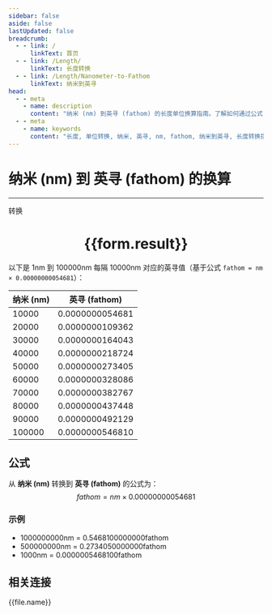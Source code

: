 ```yaml
---
sidebar: false
aside: false
lastUpdated: false
breadcrumb:
  - - link: /
      linkText: 首页
  - - link: /Length/
      linkText: 长度转换
  - - link: /Length/Nanometer-to-Fathom
      linkText: 纳米到英寻
head:
  - - meta
    - name: description
      content: "纳米 (nm) 到英寻 (fathom) 的长度单位换算指南。了解如何通过公式 fathom = nm × 0.00000000054681 转换为英寻。"
  - - meta
    - name: keywords
      content: "长度, 单位转换, 纳米, 英寻, nm, fathom, 纳米到英寻, 长度转换指南"
---
```

# 纳米 (nm) 到 英寻 (fathom) 的换算
---
<script setup>
import { onMounted, reactive, inject, ref } from 'vue'
import { NButton, NForm, NFormItem, NInput, NInputNumber, NSelect, NCard, useMessage,NGrid ,NGi } from 'naive-ui'
import { defineClientComponent } from 'vitepress'
import { Length } from '../../files';

const convert = inject('convert')

const form = reactive({
  number: null,
  result: '',
})

const convertHandler = () => {
  if (form.number !== null && !isNaN(form.number)) {
    const convertedValue = parseFloat(form.number) * 0.00000000054681
    form.result = `${form.number}nm = ${convertedValue.toFixed(13)}fathom`
  } else {
    form.result = '请输入有效的数值。'
  }
}
</script>

<n-form size="large" :model="form">
  <n-form-item label="纳米 (nm)">
    <n-input-number v-model:value="form.number" placeholder="输入纳米" style="width: 100%" />
  </n-form-item>
  <n-form-item>
    <n-button type="primary" @click="convertHandler" block>转换</n-button>
  </n-form-item>
</n-form>

<n-card  embedded :bordered="false" hoverable>
  <div  style="text-align:center">
    <h1>{{form.result}}</h1>
  </div>
</n-card>


以下是 1nm 到 100000nm 每隔 10000nm 对应的英寻值（基于公式 `fathom = nm × 0.00000000054681`）：

| 纳米 (nm) | 英寻 (fathom) |
|----------|----------------|
| 10000    | 0.0000000054681   |
| 20000    | 0.0000000109362   |
| 30000    | 0.0000000164043   |
| 40000    | 0.0000000218724   |
| 50000    | 0.0000000273405   |
| 60000    | 0.0000000328086   |
| 70000    | 0.0000000382767   |
| 80000    | 0.0000000437448   |
| 90000    | 0.0000000492129   |
| 100000   | 0.0000000546810   |

## 公式

从 **纳米 (nm)** 转换到 **英寻 (fathom)** 的公式为：
$$ fathom = nm \times 0.00000000054681 $$

### 示例
- 1000000000nm = 0.5468100000000fathom
- 500000000nm = 0.2734050000000fathom
- 1000nm = 0.0000005468100fathom

## 相关连接
<n-grid x-gap="12" :cols="4">
  <n-gi v-for="(file, index) in Length" :key="index">
    <n-button
      text
      tag="a"
      :href="file.path"
      type="primary"
    >
      {{file.name}}
    </n-button>
  </n-gi>
</n-grid>